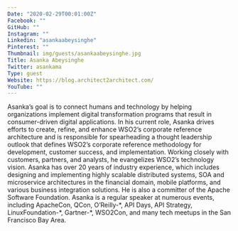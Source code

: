 ```yaml
---
Date: "2020-02-29T00:01:00Z"
Facebook: ""
GitHub: ""
Instagram: ""
Linkedin: "asankaabeysinghe"
Pinterest: ""
Thumbnail: img/guests/asankaabeysinghe.jpg
Title: Asanka Abeysinghe
Twitter: asankama
Type: guest
Website: https://blog.architect2architect.com/
YouTube: ""
---
```

Asanka’s goal is to connect humans and technology by helping organizations implement digital transformation programs that result in consumer-driven digital applications. In his current role, Asanka drives efforts to create, refine, and enhance WSO2’s corporate reference architecture and is responsible for spearheading a thought leadership outlook that defines WSO2’s corporate reference methodology for development, customer success, and implementation. Working closely with customers, partners, and analysts, he evangelizes WSO2’s technology vision. Asanka has over 20 years of industry experience, which includes designing and implementing highly scalable distributed systems, SOA and microservice architectures in the financial domain, mobile platforms, and various business integration solutions. He is also a committer of the Apache Software Foundation. Asanka is a regular speaker at numerous events, including ApacheCon, QCon, O’Reilly-\*, API Days, API Strategy, LinuxFoundation-\*, Gartner-\*, WSO2Con, and many tech meetups in the San Francisco Bay Area.